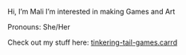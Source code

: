 Hi, I’m Mali
I’m interested in making Games and Art

Pronouns: She/Her 

Check out my stuff here: [tinkering-tail-games.carrd](https://tinkering-tail-games.carrd.co/)

